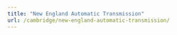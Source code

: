 ```yaml
---
title: "New England Automatic Transmission"
url: /cambridge/new-england-automatic-transmission/
---
```

